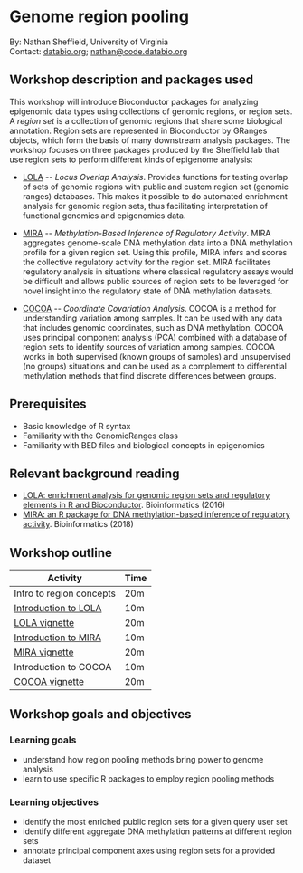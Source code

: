 # Genome region pooling

By: Nathan Sheffield, University of Virginia  
Contact: [databio.org](http://databio.org); nathan@code.databio.org

## Workshop description and packages used

This workshop will introduce Bioconductor packages for analyzing epigenomic data types using collections of genomic regions, or region sets. A *region set* is a collection of genomic regions that share some biological annotation. Region sets are represented in Bioconductor by GRanges objects, which form the basis of many downstream analysis packages. The workshop focuses on three packages produced by the Sheffield lab that use region sets to perform different kinds of epigenome analysis:

* [LOLA](http://bioconductor.org/packages/LOLA/) -- *Locus Overlap Analysis*. Provides functions for testing overlap of sets of genomic regions with public and custom region set (genomic ranges) databases. This makes it possible to do automated enrichment analysis for genomic region sets, thus facilitating interpretation of functional genomics and epigenomics data.

* [MIRA](http://bioconductor.org/packages/MIRA/) -- *Methylation-Based Inference of Regulatory Activity*. MIRA aggregates genome-scale DNA methylation data into a DNA methylation profile for a given region set. Using this profile, MIRA infers and scores the collective regulatory activity for the region set. MIRA facilitates regulatory analysis in situations where classical regulatory assays would be difficult and allows public sources of region sets to be leveraged for novel insight into the regulatory state of DNA methylation datasets.

* [COCOA](http://bioconductor.org/packages/COCOA/) -- *Coordinate Covariation Analysis*. COCOA is a method for understanding variation among samples. It can be used with any data that includes genomic coordinates, such as DNA methylation. COCOA uses principal component analysis (PCA) combined with a database of region sets to identify sources of variation among samples. COCOA works in both supervised (known groups of samples) and unsupervised (no groups) situations and can be used as a complement to differential methylation methods that find discrete differences between groups.

## Prerequisites

* Basic knowledge of R syntax
* Familiarity with the GenomicRanges class
* Familiarity with BED files and biological concepts in epigenomics

## Relevant background reading

- [LOLA: enrichment analysis for genomic region sets and regulatory elements in R and Bioconductor](https://academic.oup.com/bioinformatics/article/32/4/587/1743969). Bioinformatics (2016)
- [MIRA: an R package for DNA methylation-based inference of regulatory activity](https://academic.oup.com/bioinformatics/article/34/15/2649/4916061). Bioinformatics (2018)

## Workshop outline 

| Activity                                                      | Time |
|---------------------------------------------------------------|------|
| Intro to region concepts                                      													| 20m  |
| [Introduction to LOLA](http://databio.org/slides/lola.html)   													| 10m  |
| [LOLA vignette](https://bioconductor.org/packages/release/bioc/vignettes/LOLA/inst/doc/gettingStarted.html)		| 20m  |
| [Introduction to MIRA](http://databio.org/slides/mira.html)   													| 10m  |
| [MIRA vignette](https://bioconductor.org/packages/release/bioc/vignettes/MIRA/inst/doc/GettingStarted.html)	 	| 20m  |
| Introduction to COCOA                                         													| 10m  |
| [COCOA vignette](https://bioconductor.org/packages/release/bioc/vignettes/COCOA/inst/doc/IntroToCOCOA.html) 		| 20m  |


## Workshop goals and objectives

### Learning goals

* understand how region pooling methods bring power to genome analysis
* learn to use specific R packages to employ region pooling methods

### Learning objectives

* identify the most enriched public region sets for a given query user set
* identify different aggregate DNA methylation patterns at different region sets
* annotate principal component axes using region sets for a provided dataset
